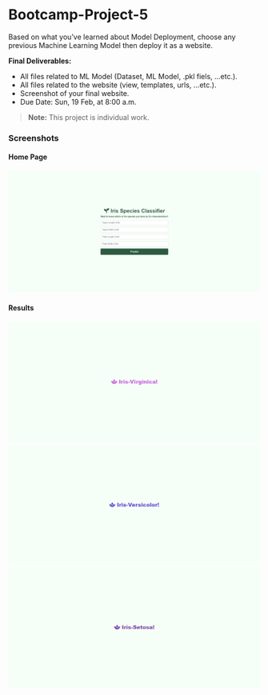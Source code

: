 # Bootcamp-Project-5

Based on what you’ve learned about Model Deployment, choose any previous Machine Learning Model then deploy it as a website.

**Final Deliverables:**
- All files related to ML Model (Dataset, ML Model, .pkl fiels, ...etc.).
- All files related to the website (view, templates, urls, ...etc.).
- Screenshot of your final website.
- Due Date: Sun, 19 Feb, at 8:00 a.m.
> **Note:** This project is individual work.

### Screenshots

#### Home Page

<img src="Iris-home.png">

#### Results

<img src="Iris-result01.png">

<img src="Iris-result02.png">

<img src="Iris-result03.png">



